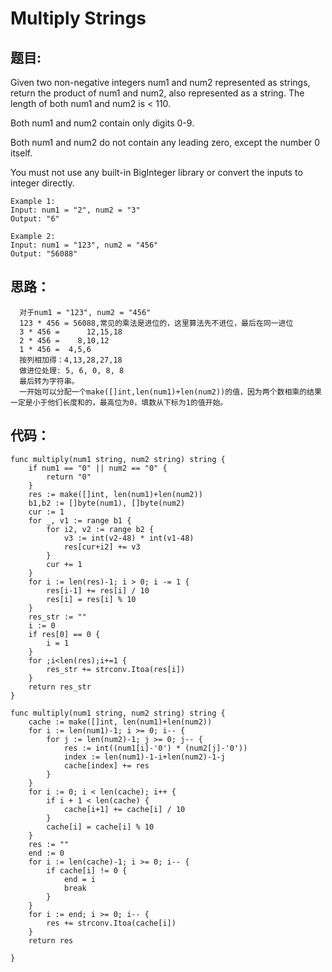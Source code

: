 # Multiply Strings
## 题目:
Given two non-negative integers num1 and num2 represented as strings, return the product of num1 and num2, also represented as a string. The length of both num1 and num2 is < 110.

Both num1 and num2 contain only digits 0-9.

Both num1 and num2 do not contain any leading zero, except the number 0 itself.

You must not use any built-in BigInteger library or convert the inputs to integer directly.
```
Example 1:
Input: num1 = "2", num2 = "3"
Output: "6"

Example 2:
Input: num1 = "123", num2 = "456"
Output: "56088"
```

## 思路：
```
  对于num1 = "123", num2 = "456"
  123 * 456 = 56088,常见的乘法是进位的，这里算法先不进位，最后在同一进位
  3 * 456 =      12,15,18
  2 * 456 =    8,10,12
  1 * 456 =  4,5,6
  按列相加得：4,13,28,27,18
  做进位处理: 5, 6, 0, 8, 8
  最后转为字符串。
  一开始可以分配一个make([]int,len(num1)+len(num2))的值，因为两个数相乘的结果一定是小于他们长度和的，最高位为0，填数从下标为1的值开始。
```

## 代码：
```golang
func multiply(num1 string, num2 string) string {
    if num1 == "0" || num2 == "0" {
        return "0"
    }
    res := make([]int, len(num1)+len(num2))
    b1,b2 := []byte(num1), []byte(num2)
    cur := 1
    for _, v1 := range b1 {
        for i2, v2 := range b2 {
            v3 := int(v2-48) * int(v1-48)
            res[cur+i2] += v3
        }
        cur += 1
    }
    for i := len(res)-1; i > 0; i -= 1 {
        res[i-1] += res[i] / 10
        res[i] = res[i] % 10
    }
    res_str := ""
    i := 0
    if res[0] == 0 {
        i = 1
    }
    for ;i<len(res);i+=1 {
        res_str += strconv.Itoa(res[i])
    }
    return res_str
}
```
```golang
func multiply(num1 string, num2 string) string {
    cache := make([]int, len(num1)+len(num2))  
    for i := len(num1)-1; i >= 0; i-- {
        for j := len(num2)-1; j >= 0; j-- {
            res := int((num1[i]-'0') * (num2[j]-'0'))
            index := len(num1)-1-i+len(num2)-1-j
            cache[index] += res
        }
    }
    for i := 0; i < len(cache); i++ {
        if i + 1 < len(cache) {
            cache[i+1] += cache[i] / 10
        }
        cache[i] = cache[i] % 10
    }
    res := ""
    end := 0
    for i := len(cache)-1; i >= 0; i-- {
        if cache[i] != 0 {
            end = i
            break
        }
    }
    for i := end; i >= 0; i-- {
        res += strconv.Itoa(cache[i])
    }
    return res
    
}
```

